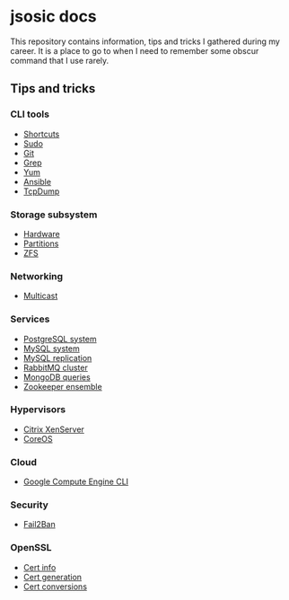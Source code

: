 # jsosic docs

This repository contains information, tips and tricks I gathered during my
career. It is a place to go to when I need to remember some obscur command
that I use rarely.

## Tips and tricks

### CLI tools
* [Shortcuts](cli/shortcuts.md)
* [Sudo](cli/sudo.md)
* [Git](cli/git.md)
* [Grep](cli/grep.md)
* [Yum](cli/yum.md)
* [Ansible](cli/ansible.md)
* [TcpDump](cli/tcpdump.md)

### Storage subsystem
* [Hardware](storage/hardware.md)
* [Partitions](storage/partitions.md)
* [ZFS](storage/zfs.md)

### Networking
* [Multicast](networking/multicast.md)

### Services
* [PostgreSQL system](services/PostgreSQL/system.md)
* [MySQL system](services/MySQL/system.md)
* [MySQL replication](services/MySQL/replication.md)
* [RabbitMQ cluster](services/RabbitMQ/cluster.md)
* [MongoDB queries](services/MongoDB/queries.md)
* [Zookeeper ensemble](services/zookeeper/ensemble.md)

### Hypervisors
* [Citrix XenServer](hypervisors/xenserver.md)
* [CoreOS](hypervisors/coreos.md)

### Cloud
* [Google Compute Engine CLI](cloud/gce/cli.md)

### Security
* [Fail2Ban](security/fail2ban.md)

### OpenSSL
* [Cert info](openssl/info.md)
* [Cert generation](openssl/generate.md)
* [Cert conversions](openssl/conv.md)
